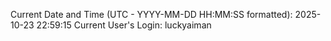 Current Date and Time (UTC - YYYY-MM-DD HH:MM:SS formatted): 2025-10-23 22:59:15
Current User's Login: luckyaiman
